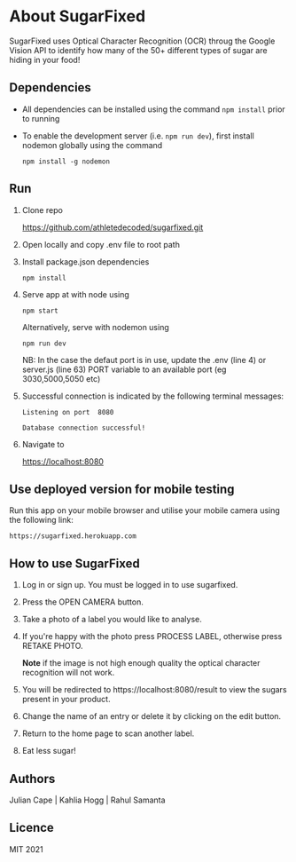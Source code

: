 # About SugarFixed

SugarFixed uses Optical Character Recognition (OCR) throug the Google Vision API to identify how many of the 50+ different types of sugar are hiding in your food!

## Dependencies
* All dependencies can be installed using the command `npm install` prior to running
* To enable the development server (i.e. `npm run dev`), first install nodemon globally using the command

    `npm install -g nodemon`

## Run
1. Clone repo 
    
    https://github.com/athletedecoded/sugarfixed.git

2. Open locally and copy .env file to root path

3. Install package.json dependencies

    `npm install`    

4. Serve app at with node using

    `npm start`

    Alternatively, serve with nodemon using 
    
    `npm run dev`

    NB: In the case the defaut port is in use, update the .env (line 4) or server.js (line 63) PORT variable to an available port (eg 3030,5000,5050 etc)

5. Successful connection is indicated by the following terminal messages:

    `Listening on port  8080`

    `Database connection successful!`

6. Navigate to 

    [https://localhost:8080](https://localhost:8080)

## Use deployed version for mobile testing

Run this app on your mobile browser and utilise your mobile camera using the following link:

    https://sugarfixed.herokuapp.com

## How to use SugarFixed

1. Log in or sign up. You must be logged in to use sugarfixed. 

2. Press the OPEN CAMERA button.

3. Take a photo of a label you would like to analyse.

4. If you're happy with the photo press PROCESS LABEL, otherwise press RETAKE PHOTO. 

    **Note** if the image is not high enough quality the optical character recognition will not work.

5. You will be redirected to https://localhost:8080/result to view the sugars present in your product.

6. Change the name of an entry or delete it by clicking on the edit button.

7. Return to the home page to scan another label.

8. Eat less sugar!

## Authors
Julian Cape | Kahlia Hogg | Rahul Samanta

## Licence
MIT 2021
